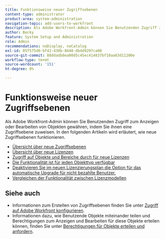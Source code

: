 ```yaml
---
title: Funktionsweise neuer Zugriffsebenen
content-type: administrator
product-area: system-administration
navigation-topic: add-users-to-workfront
description: Als Adobe Workfront-Admin können Sie Benutzenden Zugriff zum Anzeigen oder Bearbeiten von Objekten gewähren, indem Sie ihnen eine Zugriffsebene zuweisen. In den folgenden Artikeln wird erläutert, wie neue Zugriffsebenen funktionieren.
author: Becky
feature: System Setup and Administration
role: Admin
recommendations: noDisplay, noCatalog
exl-id: 05f575d0-bf42-430b-8648-dbdd9297ca08
source-git-commit: 88ddadb8ea00d5c45ec414837bf10aa63d11200e
workflow-type: tm+mt
source-wordcount: '151'
ht-degree: 0%

---
```


# Funktionsweise neuer Zugriffsebenen

Als Adobe Workfront-Admin können Sie Benutzenden Zugriff zum Anzeigen oder Bearbeiten von Objekten gewähren, indem Sie ihnen eine Zugriffsebene zuweisen. In den folgenden Artikeln wird erläutert, wie neue Zugriffsebenen funktionieren.

* [Übersicht über neue Zugriffsebenen](/help/quicksilver/administration-and-setup/add-users/how-access-levels-work/access-level-overview.md)
* [Übersicht über neue Lizenzen](/help/quicksilver/administration-and-setup/add-users/how-access-levels-work/licenses-overview.md)
* [Zugriff auf Objekte und Bereiche durch für neue Lizenzen](/help/quicksilver/administration-and-setup/add-users/how-access-levels-work/access-to-objects-areas-license-types.md)
* [Die Funktionalität ist für jeden Objekttyp verfügbar](/help/quicksilver/administration-and-setup/add-users/how-access-levels-work/functionality-available-for-objects.md)
* [Deaktivieren Sie im neuen Lizenzierungsplan die Option für das automatische Upgrade für nicht bezahlte Benutzer.](/help/quicksilver/administration-and-setup/add-users/how-access-levels-work/disable-auto-upgrade.md)
* [Vergleichen der Funktionalität zwischen Lizenzmodellen](/help/quicksilver/administration-and-setup/add-users/how-access-levels-work/comparing-old-and-new-license-models.md)

## Siehe auch

* Informationen zum Erstellen von Zugriffsebenen finden Sie unter [Zugriff auf Adobe Workfront konfigurieren](../../../administration-and-setup/add-users/configure-and-grant-access/configure-access.md).
* Informationen dazu, wie Benutzende Objekte miteinander teilen und Berechtigungen zum Anzeigen und Bearbeiten für diese Objekte erteilen können, finden Sie unter [Berechtigungen für Objekte erteilen und anfordern](../../../workfront-basics/grant-and-request-access-to-objects/grant-and-request-access-to-objects.md).

